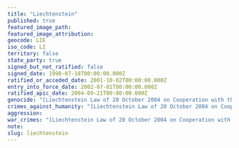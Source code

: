 ```yaml
---
title: "Liechtenstein"
published: true
featured_image_path:
featured_image_attribution:
geocode: LIE
iso_code: LI
territory: false
state_party: true
signed_but_not_ratified: false
signed_date: 1998-07-18T00:00:00.000Z
ratified_or_acceded_date: 2001-10-02T00:00:00.000Z
entry_into_force_date: 2002-07-01T00:00:00.000Z
ratified_apic_date: 2004-09-21T00:00:00.000Z
genocide: "[Liechtenstein Law of 20 October 2004 on Cooperation with the International Criminal Court and other International Tribunals](https://iccdb.hrlc.net/data/doc/96/keyword/46/)"
crimes_against_humanity: "[Liechtenstein Law of 20 October 2004 on Cooperation with the International Criminal Court and other International Tribunals](https://iccdb.hrlc.net/data/doc/96/keyword/13/)"
aggression:
war_crimes: "[Liechtenstein Law of 20 October 2004 on Cooperation with the International Criminal Court and other International Tribunals](https://iccdb.hrlc.net/data/doc/96/keyword/145/)"
note:
slug: liechtenstein
---
```

